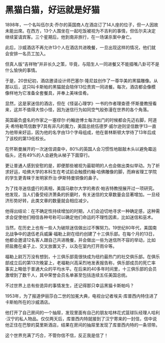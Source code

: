 # 黑猫白猫，好运就是好猫

1898年，一个名叫伍尔夫·乔尔的英国商人在酒店订了14人座的位子，但一人因故未能出席。在西方，13个人围坐在一起吃饭被视为不吉利的事情，但伍尔夫决定继续宴请宾客。三个星期后，他到南非旅行，在一场谋杀案中身亡。 

此后，沙威酒店不再允许13个人在酒店共进晚餐，一旦出现这样的情况，他们就会安排一名员工加入。 

但真人版“吉祥物”并非长久之策，毕竟，与陌生人一同进餐又不能插嘴八卦可不是什么愉快的事情。 

于是，20世纪初，酒店邀请设计师巴塞尔·隆尼兹创作了一尊华美的黑猫雕像。从那以后，这只叫卡斯帕的黑猫就会陪伴13位贵宾一同进餐。每次，酒店都会像模像样地为它准备全套餐具，并奉上美味佳肴。 

显然，这是家迷信的酒店，但在《怪诞心理学》一书的作者理查德·怀斯曼教授看来，这并不值得大惊小怪，因为迷信行为如同空气般弥漫在世界的各个角落。 

英国最负盛名的作家之一塞缪尔·约翰逊博士每次出门的时候都会先迈右脚，阿道夫·希特勒笃信数字7具有非凡的魔力，美国总统伍德罗·威尔逊则坚信数字13一直为他带来好运，因为他的名字由13个字母组成，他在普林斯顿大学待了13年后成了该校的第13任校长。 

在怀斯曼展开的一次迷信调查中，80%的英国人会习惯性地敲敲木头以避免霉运临头，还有49%的人会避免从梯子下面穿行。 

更让普通人感到安慰的是，即便那些被视为最聪明的人也会做出类似举动。为了祈求好运，哈佛大学的本科生在考试前会触摸约翰·哈佛雕像的脚，而麻省理工学院的学生更青睐于发明家乔治·伊斯特曼铜像的鼻子。 

为了找寻迷信盛行的真相，美国马歇尔大学的弗农·帕吉特教授展开过一项研究。他发现，当人们备受经济萧条的折磨时，有关迷信的文章数量会显著增加。一旦经济形势好转，此类文章的数量就会相应减少。 

他得出结论：在不确定性持续增加的时期，人们会迫切地寻求一种确定感，这种需求会促使他们相信各种号称可以确定他们命运的不理性因素，比如迷信和巫术。 

当然，在历史上也有一些人为破除迷信做出过不懈努力。19世纪80年代，美国南北战争中的退伍老兵威廉·福勒上尉在纽约创建了十三俱乐部。在每个月的13日，他都会邀请12名客人跟自己共进晚餐，并会做出一些为迷信所不容的举动，比如把盐撒在桌子上、交叉放置叉子，以及在室内打开雨伞等。 

福勒上尉万万没有想到，十三俱乐部竟很快成为纽约最热门的社交俱乐部。在俱乐部成立后的第13次晚宴上，老福勒兴高采烈地发表报告称，俱乐部成员的死亡率事实上略低于普通大众的平均水平。在后来的40多年时间里，十三俱乐部的会员激增到了数千人，其中荣誉会员名单甚至包括连续五任美国总统。 

不过世界上总有些诡异的事情发生，还记得那只幸运黑猫卡斯帕吗？ 

1953年，为了报道伊丽莎白二世的加冕大典，电视台记者埃夫·库普西内特住进了卡斯帕所在的沙威酒店。 

他打开了自己房间的一个抽屉，发现里面有自己的朋友哈林花式篮球队经理人哈利·汉宁的私人物品。仅仅两天后，库普西内特就接到了汉宁寄来的一封信，信中说他正住在巴黎的莫里斯酒店，结果在房间的抽屉里发现了库普西内特的一条领带。 

这个世界充满了巧合，不管你信不信，反正我是信了！
